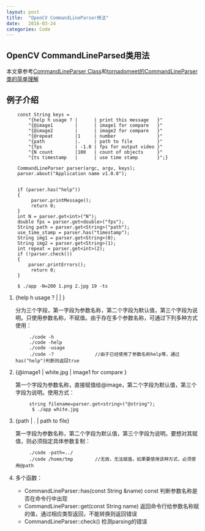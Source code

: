 ```yaml
---
layout: post
title:  "OpenCV CommandLineParser用法"
date:   2016-03-24
categories: Code
---
```


## OpenCV CommandLineParsed类用法

本文章参考[CommandLineParser Class](http://docs.opencv.org/3.0.0/d0/d2e/classcv_1_1CommandLineParser.html#a3136cd8a4da764026bebd67b4d70d270)和[tornadomeet的CommandLineParser类的简单理解](http://www.cnblogs.com/tornadomeet/archive/2012/04/15/2450505.html)

## 例子介绍
        const String keys =
            "{help h usage ? |      | print this message   }"
            "{@image1        |      | image1 for compare   }"
            "{@image2        |      | image2 for compare   }"
            "{@repeat        |1     | number               }"
            "{path           |.     | path to file         }"       
            "{fps            | -1.0 | fps for output video }"
            "{N count        |100   | count of objects     }"
            "{ts timestamp   |      | use time stamp       }";}

        CommandLineParser parser(argc, argv, keys);
        parser.about("Application name v1.0.0");
        

        if (parser.has("help"))
        {
             parser.printMessage();
             return 0;
        }
        int N = parser.get<int>("N");
        double fps = parser.get<double>("fps");
        String path = parser.get<String>("path");
        use_time_stamp = parser.has("timestamp");
        String img1 = parser.get<String>(0);
        String img2 = parser.get<String>(1);
        int repeat = parser.get<int>(2);
        if (!parser.check())
        {
            parser.printErrors();
             return 0;
        }
        
        $ ./app -N=200 1.png 2.jpg 19 -ts
        
1. {help h usage ? | | }
    
    分为三个字段，第一字段为参数名称，第二个字段为默认值，第三个字段为说明。只使用参数名称，不赋值。由于存在多个参数名称，可通过下列多种方式使用：
    
            ./code -h
            ./code -help
            ./code -usage
            ./code -?               //由于已经使用了参数名称help等，通过has("help")判断则返回true
               
2. {@image1 |   white.jpg   | image1 for compare  }

    第一个字段为参数名称，直接赋值给@image，第二个字段为默认值，第三个字段为说明。使用方式：
    
            string filename=parser.get<string>("@string");
             $ ./app white.jpg
    
3. {path | . | path to file}

    第一字段为参数名称，第二个字段为默认值，第三个字段为说明。要想对其赋值，则必须指定具体参数复制：
    
            ./code -path=../
            ./code /home/tmp        //无效，无法赋值，如果要使用该种方式，必须使用@path
            
4. 多个函数：
    
    - CommandLineParser::has(const String &name) const      判断参数名称是否在命令行中出现
    - CommandLineParser::<typename T >get(const String name)        返回命令行给参数名称赋的值，通过相应类型返回，不能转换则返回错误
    - CommandLineParser::check()    检测parsing的错误
    
    
